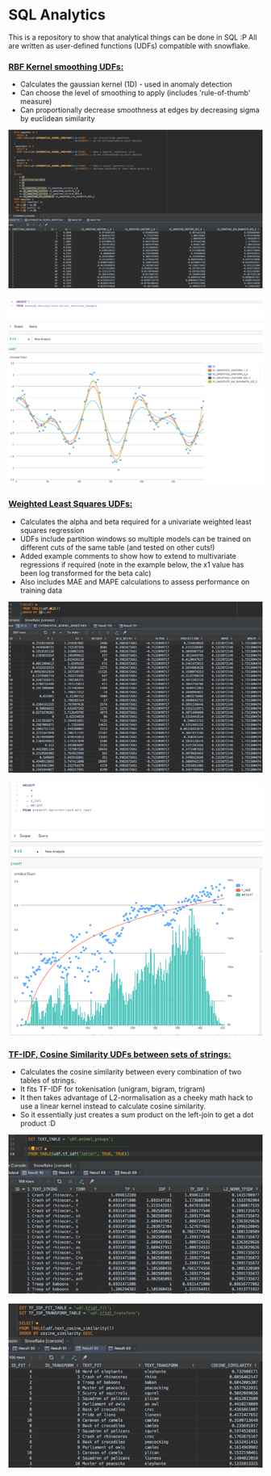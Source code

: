 <h1>SQL Analytics</h1>

This is a repository to show that analytical things can be done in SQL :P
All are written as user-defined functions (UDFs) compatible with snowflake.

<a href = "https://github.com/chris-kelly/sql_analytics/blob/master/RBF_kernel_smoothing.sql"><h3>RBF Kernel smoothing UDFs:</h3></a>
<ul>
<li>Calculates the gaussian kernel (1D) - used in anomaly detection</li>
<li>Can choose the level of smoothing to apply (includes 'rule-of-thumb' measure)</li>
<li>Can proportionally decrease smoothness at edges by decreasing sigma by euclidean similarity</li>
</ul>

<img src='img/rbf_kernel_numbers.png'>
<br>
<br>
<img src='img/rbf_kernel_graph.png'>
<br>

<a href = "https://github.com/chris-kelly/sql_analytics/blob/master/WLS.sql"><h3>Weighted Least Squares UDFs:</h3></a>
<ul>
<li>Calculates the alpha and beta required for a univariate weighted least squares regression</li>
<li>UDFs include partition windows so multiple models can be trained on different cuts of the same table (and tested on other cuts!)</li>
<li>Added example comments to show how to extend to multivariate regressions if required (note in the example below, the x1 value has been log transformed for the beta calc)</li>
<li>Also includes MAE and MAPE calculations to assess performance on training data</li>

</ul>

<img src='img/WLS_sql.png'>
<br>
<br>
<img src='img/WLS_graph.png'>
<br>

<a href = "https://github.com/chris-kelly/sql_analytics/blob/master/TFIDF_CosineSimilarity.sql"><h3>TF-IDF, Cosine Similarity UDFs between sets of strings:</h3></a>
<ul>
<li>Calculates the cosine similarity between every combination of two tables of strings.</li>
<li>It fits TF-IDF for tokenisation (unigram, bigram, trigram)</li>
<li>It then takes advantage of L2-normalisation as a cheeky math hack to use a linear kernel instead to calculate cosine similarity.</li>
<li>So it essentially just creates a sum product on the left-join to get a dot product :D</li>
</ul>

<img src='img/L2_TF_IDF_UniBiTriGram.png'>
<br>
<br>
<img src='img/CosineSimilarity.png'>
<br>

